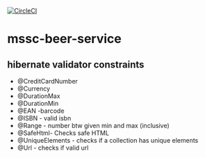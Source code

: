 [![CircleCI](https://circleci.com/gh/zikozee/mssc-beer-service/tree/main.svg?style=svg)](https://circleci.com/gh/zikozee/mssc-beer-service/tree/main)
# mssc-beer-service


## hibernate validator constraints
- @CreditCardNumber
- @Currency
- @DurationMax
- @DurationMin
- @EAN -barcode
- @ISBN - valid isbn
- @Range - number btw given min and max (inclusive)
- @SafeHtml- Checks safe HTML
- @UniqueElements - checks if a collection has unique elements
- @Url - checks if valid url
